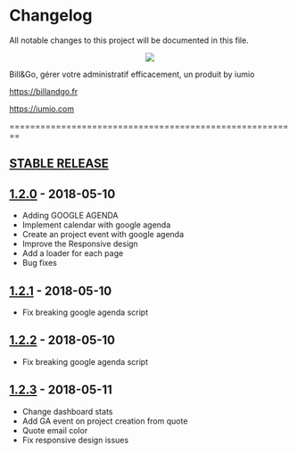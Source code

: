 # Changelog
All notable changes to this project will be documented in this file.

<p align="center"><a href="https://billandgo.fr" target="_blank">
    <img src="https://billandgo.fr/wp-content/uploads/2018/03/billgo-horizontal.png">
</a></p>

Bill&Go, gérer votre administratif efficacement, un produit by iumio


https://billandgo.fr

https://iumio.com

========================================================

## [STABLE RELEASE]


## [1.2.0] - 2018-05-10

- Adding GOOGLE AGENDA
- Implement calendar with google agenda
- Create an project event with google agenda
- Improve the Responsive design 
- Add a loader for each page
- Bug fixes

## [1.2.1] - 2018-05-10

- Fix breaking google agenda script


## [1.2.2] - 2018-05-10

- Fix breaking google agenda script


## [1.2.3] - 2018-05-11

-  Change dashboard stats
- Add GA event on project creation from quote
- Quote email color
- Fix responsive design issues


[STABLE RELEASE]: https://github.com/iumio/billandgo
[1.2.0]: https://github.com/iumio/billandgo/releases/tag/v1.2.0
[1.2.1]: https://github.com/iumio/billandgo/releases/tag/v1.2.1
[1.2.2]: https://github.com/iumio/billandgo/releases/tag/v1.2.2
[1.2.3]: https://github.com/iumio/billandgo/releases/tag/v1.2.3


